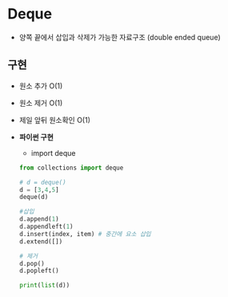 # **Deque**

- 양쪽 끝에서 삽입과 삭제가 가능한 자료구조 (double ended queue)

## 구현

- 원소 추가 O(1)
- 원소 제거 O(1)
- 제일 앞뒤 원소확인 O(1)

- **파이썬 구현**

  - import deque

  ```python
  from collections import deque

  # d = deque()
  d = [3,4,5]
  deque(d)

  #삽입
  d.append(1)
  d.appendleft(1)
  d.insert(index, item) # 중간에 요소 삽입
  d.extend([])

  # 제거
  d.pop()
  d.popleft()

  print(list(d))
  ```
